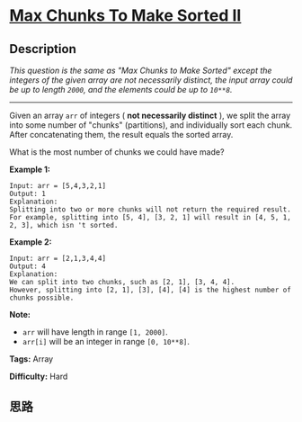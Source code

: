 # [Max Chunks To Make Sorted II][title]

## Description

_This question is the same as "Max Chunks to Make Sorted" except the integers
of the given array are not necessarily distinct, the input array could be up
to length `2000`, and the elements could be up to `10**8`._

* * *

Given an array `arr` of integers ( **not necessarily distinct** ), we split
the array into some number of "chunks" (partitions), and individually sort
each chunk.  After concatenating them, the result equals the sorted array.

What is the most number of chunks we could have made?

**Example 1:**
            Input: arr = [5,4,3,2,1]    Output: 1    Explanation:    Splitting into two or more chunks will not return the required result.    For example, splitting into [5, 4], [3, 2, 1] will result in [4, 5, 1, 2, 3], which isn 't sorted.    

**Example 2:**
            Input: arr = [2,1,3,4,4]    Output: 4    Explanation:    We can split into two chunks, such as [2, 1], [3, 4, 4].    However, splitting into [2, 1], [3], [4], [4] is the highest number of chunks possible.    

**Note:**

  * `arr` will have length in range `[1, 2000]`.
  * `arr[i]` will be an integer in range `[0, 10**8]`.




**Tags:** Array

**Difficulty:** Hard

## 思路

[title]: https://leetcode.com/problems/max-chunks-to-make-sorted-ii
